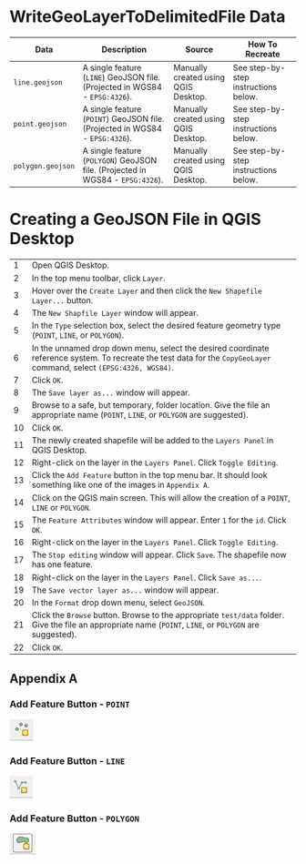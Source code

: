 # WriteGeoLayerToDelimitedFile Data

|Data|Description|Source|How To Recreate|
|---|-----|-----|----|
|`line.geojson`|A single feature (`LINE`) GeoJSON file. (Projected in WGS84 - `EPSG:4326`). |Manually created using QGIS Desktop.| See step-by-step instructions below.|
|`point.geojson`|A single feature (`POINT`) GeoJSON file. (Projected in WGS84 - `EPSG:4326`).|Manually created using QGIS Desktop.| See step-by-step instructions below.|
|`polygon.geojson`|A single feature (`POLYGON`) GeoJSON file. (Projected in WGS84 - `EPSG:4326`).|Manually created using QGIS Desktop.| See step-by-step instructions below.|

# Creating a GeoJSON File in QGIS Desktop

| |		|
|-|----|
|1|Open QGIS Desktop.|
|2|In the top menu toolbar, click `Layer`.|
|3|Hover over the `Create Layer` and then click the `New Shapefile Layer...` button.|
|4|The `New Shapfile Layer` window will appear.|
|5|In the `Type` selection box, select the desired feature geometry type (`POINT`, `LINE`, or `POLYGON`).|
|6|In the unnamed drop down menu, select the desired coordinate reference system. To recreate the test data for the `CopyGeoLayer` command, select `(EPSG:4326, WGS84)`. |
|7|Click `OK`.|
|8|The `Save layer as...` window will appear.|
|9|Browse to a safe, but temporary, folder location. Give the file an appropriate name (`POINT`, `LINE`, or `POLYGON` are suggested). 
|10| Click `OK`.|
|11|The newly created shapefile will be added to the `Layers Panel` in QGIS Desktop.|
|12|Right-click on the layer in the `Layers Panel`. Click `Toggle Editing`.|
|13|Click the `Add Feature` button in the top menu bar. It should look something like one of the images in `Appendix A`.|
|14|Click on the QGIS main screen. This will allow the creation of a `POINT`, `LINE` or `POLYGON`.|
|15|The `Feature Attributes` window will appear. Enter `1` for the `id`. Click `OK`.|
|16|Right-click on the layer in the `Layers Panel`. Click `Toggle Editing`.|
|17|The `Stop editing` window will appear. Click `Save`. The shapefile now has one feature.|
|18|Right-click on the layer in the `Layers Panel`. Click `Save as...`.|
|19|The `Save vector layer as...` window will appear.|
|20|In the `Format` drop down menu, select `GeoJSON`.|
|21|Click the `Browse` button. Browse to the appropriate `test/data` folder.  Give the file an appropriate name (`POINT`, `LINE`, or `POLYGON` are suggested).|
|22|Click `OK`.|

## Appendix A

### Add Feature Button - `POINT`
![QGIS-AddFeature-Point](../../../images/QGIS-AddFeature-Point.PNG)
### Add Feature Button - `LINE`
![QGIS-AddFeature-Line](../../../images/QGIS-AddFeature-Line.PNG)
### Add Feature Button - `POLYGON`
![QGIS-AddFeature-Polygon](../../../images/QGIS-AddFeature-Polygon.PNG)